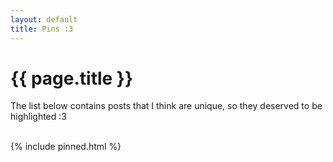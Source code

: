 ```yaml
---
layout: default
title: Pins :3
---
```


# {{ page.title }}


The list below contains posts that I think are unique, so they deserved to be highlighted :3

<br>
{% include pinned.html %}
